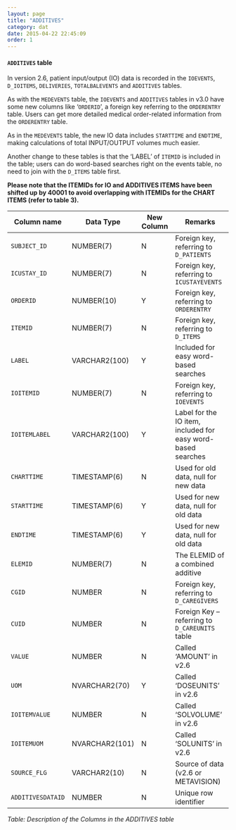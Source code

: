 ```yaml
---
layout: page
title: "ADDITIVES"
category: dat
date: 2015-04-22 22:45:09
order: 1
---
```


#### ```ADDITIVES``` table

In version 2.6, patient input/output (IO) data is recorded in the
```IOEVENTS```, ```D_IOITEMS```, ```DELIVERIES```, ```TOTALBALEVENTS``` and ```ADDITIVES``` tables.

As with the ```MEDEVENTS``` table, the ```IOEVENTS``` and ```ADDITIVES``` tables in v3.0 have some new columns like ‘```ORDERID```’, a foreign key referring to the ```ORDERENTRY``` table. Users can get more detailed medical order-related information from the ```ORDERENTRY``` table.

As in the ```MEDEVENTS``` table, the new IO data includes ```STARTTIME``` and
```ENDTIME```, making calculations of total INPUT/OUTPUT volumes much
easier.

Another change to these tables is that the ‘LABEL’ of ```ITEMID``` is included
in the table; users can do word-based searches right on the events
table, no need to join with the ```D_ITEMS``` table first.

**Please note that the ITEMIDs for IO and ADDITIVES ITEMS have been
shifted up by 40001 to avoid overlapping with ITEMIDs for the CHART
ITEMS (refer to table 3).**

Column name | Data Type | New Column  | Remarks
--- | --- | --- | ---
```SUBJECT_ID``` | NUMBER(7) | N | Foreign key, referring to ```D_PATIENTS```
```ICUSTAY_ID``` | NUMBER(7) | N | Foreign key, referring to ```ICUSTAYEVENTS```
```ORDERID``` | NUMBER(10) | Y | Foreign key, referring to ```ORDERENTRY```
```ITEMID``` | NUMBER(7) | N | Foreign key, referring to ```D_ITEMS```
```LABEL``` | VARCHAR2(100) | Y | Included for easy word-based searches
```IOITEMID``` | NUMBER(7) | N | Foreign key, referring to ```IOEVENTS```
```IOITEMLABEL``` | VARCHAR2(100) | Y | Label for the IO item, included for easy word-based searches
```CHARTTIME``` | TIMESTAMP(6) | N | Used for old data, null for new data
```STARTTIME``` | TIMESTAMP(6) | Y | Used for new data, null for old data
```ENDTIME``` | TIMESTAMP(6) | Y | Used for new data, null for old data
```ELEMID``` | NUMBER(7) | N | The ELEMID of a combined additive
```CGID``` | NUMBER | N | Foreign key, referring to ```D_CAREGIVERS```
```CUID``` | NUMBER | N | Foreign Key – referring to ```D_CAREUNITS``` table
```VALUE``` | NUMBER | N | Called ‘AMOUNT’ in v2.6
```UOM``` | NVARCHAR2(70) | Y | Called ‘DOSEUNITS’ in v2.6
```IOITEMVALUE``` | NUMBER | N | Called ‘SOLVOLUME’ in v2.6
```IOITEMUOM``` | NVARCHAR2(101) | N | Called ‘SOLUNITS’ in v2.6
```SOURCE_FLG``` | VARCHAR2(10) | N | Source of data (v2.6 or METAVISION)
```ADDITIVESDATAID``` | NUMBER | N | Unique row identifier

*Table: Description of the Columns in the ADDITIVES table*

